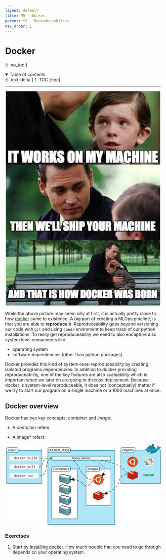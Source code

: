 ```yaml
---
layout: default
title: M9 - Docker
parent: S3 - Reproduceability
nav_order: 1
---
```


# Docker
{: .no_toc }

<details open markdown="block">
  <summary>
    Table of contents
  </summary>
  {: .text-delta }
1. TOC
{:toc}
</details>

---

<p align="center">
  <img src="../figures/docker.png" width="500" title="hover text">
</p>

While the above picture may seem silly at first, it is actually pretty close to how [docker](https://www.docker.com/) came to existence. A big part of creating a MLOps pipeline, is that you are able to **reproduce** it. Reproduceability goes beyond versioning our code with `git` and using `conda` enviroment to keep track of our python installations. To really get reproduceability we need to also encapture also system level components like

* operating system
* software dependencies (other than python packages)

Docker provides this kind of system-level reproduceability by creating isolated programs dependencies. In addition to docker providing reproduceability, one of the key features are also scaleability which is important when we later on are going to discuss deployment. Because docker is system-level reproduceable, it does not (conceptually) matter if we try to start our program on a single machine or a 1000 machines at once.

## Docker overview

Docker has two key concepts: *container*  and *image*:

* A *container* refers

* A image* refers 

<p align="center">
  <img src="../figures/docker_architecture.png" width="800" title="hover text">
</p>





### Exercises

1. Start by [installing docker](https://docs.docker.com/get-docker/). How much trouble that you need to go through
   depends on your operating system.

  

